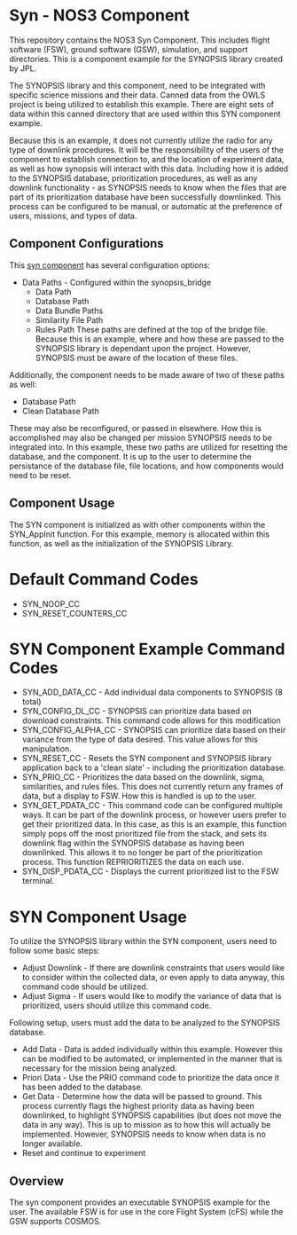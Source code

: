 # Syn - NOS3 Component
This repository contains the NOS3 Syn Component.
This includes flight software (FSW), ground software (GSW), simulation, and support directories.
This is a component example for the SYNOPSIS library created by JPL.

The SYNOPSIS library and this component, need to be integrated with specific science missions and their data.
Canned data from the OWLS project is being utilized to establish this example.
There are eight sets of data within this canned directory that are used within this SYN component example.

Because this is an example, it does not currently utilize the radio for any type of downlink procedures.
It will be the responsibility of the users of the component to establish connection to, and the location of experiment data, as well as how synopsis will interact with this data.
Including how it is added to the SYNOPSIS database, prioritization procedures, as well as any downlink functionality - as SYNOPSIS needs to know when the files that are part of its prioritization database have been successfully downlinked.
This process can be configured to be manual, or automatic at the preference of users, missions, and types of data.

## Component Configurations
This [syn component](https://aetd-git.gsfc.nasa.gov/itc/jpl/synopsis/syn_component/syn_nos3) has several configuration options:
* Data Paths - Configured within the synopsis_bridge
  * Data Path
  * Database Path
  * Data Bundle Paths
  * Similarity File Path
  * Rules Path
These paths are defined at the top of the bridge file.
Because this is an example, where and how these are passed to the SYNOPSIS library is dependant upon the project.
However, SYNOPSIS must be aware of the location of these files.

Additionally, the component needs to be made aware of two of these paths as well:
* Database Path
* Clean Database Path

These may also be reconfigured, or passed in elsewhere.
How this is accomplished may also be changed per mission SYNOPSIS needs to be integrated into.
In this example, these two paths are utilized for resetting the database, and the component.
It is up to the user to determine the persistance of the database file, file locations, and how components would need to be reset.

## Component Usage
The SYN component is initialized as with other components within the SYN_AppInit function.
For this example, memory is allocated within this function, as well as the initialization of the SYNOPSIS Library.


# Default Command Codes
* SYN_NOOP_CC
* SYN_RESET_COUNTERS_CC

# SYN Component Example Command Codes
* SYN_ADD_DATA_CC - Add individual data components to SYNOPSIS (8 total)
* SYN_CONFIG_DL_CC - SYNOPSIS can prioritize data based on download constraints.  This command code allows for this modification
* SYN_CONFIG_ALPHA_CC - SYNOPSIS can prioritize data based on their variance from the type of data desired.  This value allows for this manipulation.
* SYN_RESET_CC - Resets the SYN component and SYNOPSIS library application back to a 'clean slate' - including the prioritization database.
* SYN_PRIO_CC - Prioritizes the data based on the downlink, sigma, similarities, and rules files.  This does not currently return any frames of data, but a display to FSW.  How this is handled is up to the user.
* SYN_GET_PDATA_CC - This command code can be configured multiple ways. It can be part of the downlink process, or however users prefer to get their prioritized data.  In this case, as this is an example, this function simply pops off the most prioritized file from the stack, and sets its downlink flag within the SYNOPSIS database as having been downlinked.  This allows it to no longer be part of the prioritization process.
This function REPRIORITIZES the data on each use.
* SYN_DISP_PDATA_CC - Displays the current prioritized list to the FSW terminal.

# SYN Component Usage
To utilize the SYNOPSIS library within the SYN component, users need to follow some basic steps:
* Adjust Downlink - If there are downlink constraints that users would like to consider within the collected data, or even apply to data anyway, this command code should be utilized.
* Adjust Sigma - If users would like to modify the variance of data that is prioritized, users should utilize this command code.

Following setup, users must add the data to be analyzed to the SYNOPSIS database.
* Add Data - Data is added individually within this example.  However this can be modified to be automated, or implemented in the manner that is necessary for the mission being analyzed.
* Priori Data - Use the PRIO command code to prioritize the data once it has been added to the database.
* Get Data - Determine how the data will be passed to ground. This process currently flags the highest priority data as having been downlinked, to highlight SYNOPSIS capabilities (but does not move the data in any way). This is up to mission as to how this will actually be implemented. However, SYNOPSIS needs to know when data is no longer available.
* Reset and continue to experiment

## Overview
The syn component provides an executable SYNOPSIS example for the user.
The available FSW is for use in the core Flight System (cFS) while the GSW supports COSMOS.
